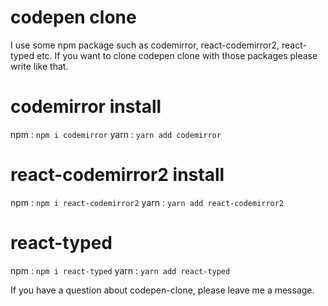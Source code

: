 # codepen clone

I use some npm package such as codemirror, react-codemirror2, react-typed etc.
If you want to clone codepen clone with those packages please write like that.

# codemirror install
npm : 
``` npm i codemirror ```
yarn : 
``` yarn add codemirror ```

# react-codemirror2 install
npm : 
``` npm i react-codemirror2 ```
yarn :
``` yarn add react-codemirror2 ```

# react-typed
npm :
``` npm i react-typed ```
yarn :
``` yarn add react-typed ```

If you have a question about codepen-clone, please leave me a message.
